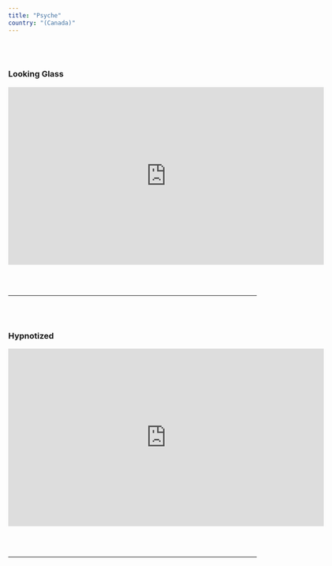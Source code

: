 ```yaml
---
title: "Psyche"
country: "(Canada)"
---
```


<br></br>

### Looking Glass

<iframe
      src="https://www.youtube.com/embed/N5TheLEo8rw"
      title="titrevideo"
      allow="accelerometer; autoplay; encrypted-media; gyroscope; picture-in-picture"
      frameBorder="0"
      webkitallowfullscreen="true"
      mozallowfullscreen="true"
      allowFullScreen
      width="640" 
      height="360"
    ></iframe>


  <br></br>
  <hr></hr>
  <br></br>
  

  ### Hypnotized

<iframe
      src="https://www.youtube.com/embed/-Hn5_8-h68Q"
      title="titrevideo"
      allow="accelerometer; autoplay; encrypted-media; gyroscope; picture-in-picture"
      frameBorder="0"
      webkitallowfullscreen="true"
      mozallowfullscreen="true"
      allowFullScreen
      width="640" 
      height="360"
      ></iframe>


  <br></br>
  <hr></hr>
  <br></br>